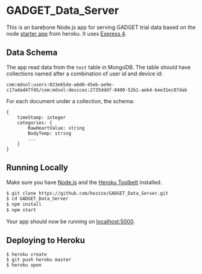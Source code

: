 # GADGET_Data_Server

This is an barebone Node.js app for serving GADGET trial data based on the node [starter app](https://github.com/heroku/node-js-getting-started) from heroku.
It uses [Express 4](http://expressjs.com/).

## Data Schema

The app read data from the `test` table in MongoDB. The table should have collections named after a combination of user id and device id: 

`com:mdsol:users:023e65de-a6d0-45eb-ae9e-c17adad47f45/com:mdsol:devices:2735dddf-8400-52b1-aeb4-bee31ec07dab`

For each document under a collection, the schema:

```
{
    timeStamp: integer
    categories: {
        RawHeartValue: string
        BodyTemp: string
        ...
    }
}
```

## Running Locally

Make sure you have [Node.js](http://nodejs.org/) and the [Heroku Toolbelt](https://toolbelt.heroku.com/) installed.

```sh
$ git clone https://github.com/hezzze/GADGET_Data_Server.git
$ cd GADGET_Data_Server
$ npm install
$ npm start
```

Your app should now be running on [localhost:5000](http://localhost:5000/).

## Deploying to Heroku

```
$ heroku create
$ git push heroku master
$ heroku open
```

